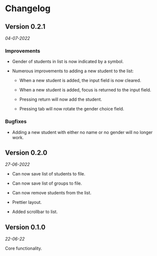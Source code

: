 # Changelog

## Version 0.2.1
_04-07-2022_

### Improvements

* Gender of students in list is now indicated by a symbol.

* Numerous improvements to adding a new student to the list:

    * When a new student is added, the input field is now cleared.

    * When a new student is added, focus is returned to the input field.

    * Pressing return will now add the student.

    * Pressing tab will now rotate the gender choice field.

### Bugfixes

* Adding a new student with either no name or no gender will no longer work.

## Version 0.2.0
_27-06-2022_

* Can now save list of students to file.

* Can now save list of groups to file.

* Can now remove students from the list.

* Prettier layout.

* Added scrollbar to list.

## Version 0.1.0
_22-06-22_

Core functionality.